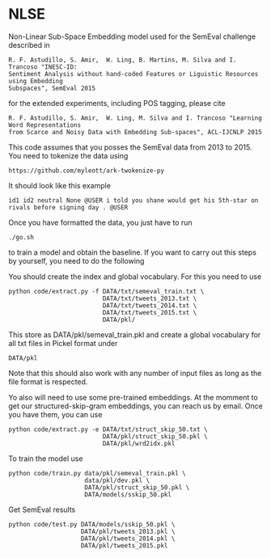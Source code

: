 NLSE
====
Non-Linear Sub-Space Embedding model used for the SemEval challenge described
in

    R. F. Astudillo, S. Amir,  W. Ling, B. Martins, M. Silva and I. Trancoso "INESC-ID: 
    Sentiment Analysis without hand-coded Features or Liguistic Resources using Embedding 
    Subspaces", SemEval 2015
    
for the extended experiments, including POS tagging, please cite

    R. F. Astudillo, S. Amir,  W. Ling, M. Silva and I. Trancoso "Learning Word Representations 
    from Scarce and Noisy Data with Embedding Sub-spaces", ACL-IJCNLP 2015

This code assumes that you posses the SemEval data from 2013 to 2015. You need
to tokenize the data using

    https://github.com/myleott/ark-twokenize-py

It should look like this example

    id1 id2 neutral None @USER i told you shane would get his 5th-star on rivals before signing day . @USER

Once you have formatted the data, you just have to run 

    ./go.sh

to train a model and obtain the baseline. If you want to carry out this steps
by yourself, you need to do the following

You should create the index and global vocabulary. For this you need to use

    python code/extract.py -f DATA/txt/semeval_train.txt \
                              DATA/txt/tweets_2013.txt \
                              DATA/txt/tweets_2014.txt \
                              DATA/txt/tweets_2015.txt \
                              DATA/pkl/ 

This store as DATA/pkl/semeval_train.pkl and create a global vocabulary for all
txt files in Pickel format under

    DATA/pkl

Note that this should also work with any number of input files as long as the
file format is respected.

Yo also will need to use some pre-trained embeddings. At the momment to get
our structured-skip-gram embeddings, you can reach us by email. Once you have
them, you can use

    python code/extract.py -e DATA/txt/struct_skip_50.txt \
                              DATA/pkl/struct_skip_50.pkl \
                              DATA/pkl/wrd2idx.pkl

To train the model use

    python code/train.py data/pkl/semeval_train.pkl \
                         data/pkl/dev.pkl \
                         DATA/pkl/struct_skip_50.pkl \
                         DATA/models/sskip_50.pkl

Get SemEval results

    python code/test.py DATA/models/sskip_50.pkl \
                        DATA/pkl/tweets_2013.pkl \
                        DATA/pkl/tweets_2014.pkl \
                        DATA/pkl/tweets_2015.pkl
